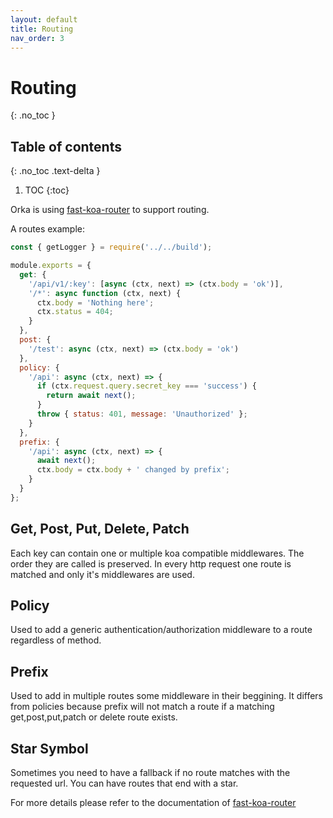 ```yaml
---
layout: default
title: Routing
nav_order: 3
---
```


# Routing
{: .no_toc }

## Table of contents
{: .no_toc .text-delta }

1. TOC
{:toc}


Orka is using [fast-koa-router](https://www.npmjs.com/package/fast-koa-router) to support routing.

A routes example:

```js
const { getLogger } = require('../../build');

module.exports = {
  get: {
    '/api/v1/:key': [async (ctx, next) => (ctx.body = 'ok')],
    '/*': async function (ctx, next) {
      ctx.body = 'Nothing here';
      ctx.status = 404;
    }
  },
  post: {
    '/test': async (ctx, next) => (ctx.body = 'ok')
  },
  policy: {
    '/api': async (ctx, next) => {
      if (ctx.request.query.secret_key === 'success') {
        return await next();
      }
      throw { status: 401, message: 'Unauthorized' };
    }
  },
  prefix: {
    '/api': async (ctx, next) => {
      await next();
      ctx.body = ctx.body + ' changed by prefix';
    }
  }
};
```

## Get, Post, Put, Delete, Patch

Each key can contain one or multiple koa compatible middlewares. The order they are called is preserved.
In every http request one route is matched and only it's middlewares are used.

## Policy

Used to add a generic authentication/authorization middleware to a route regardless of method.


## Prefix

Used to add in multiple routes some middleware in their beggining. It differs from policies because prefix will not match a route if a matching get,post,put,patch or delete route exists.


## Star Symbol

Sometimes you need to have a fallback if no route matches with the requested url. You can have routes that end with a star.


For more details please refer to the documentation of [fast-koa-router](https://www.npmjs.com/package/fast-koa-router)

